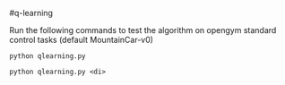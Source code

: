 #q-learning

Run the following commands to test the algorithm on opengym standard control tasks (default MountainCar-v0)

`python qlearning.py`

`python qlearning.py <di>`